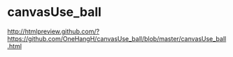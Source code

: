 # canvasUse_ball
<a>http://htmlpreview.github.com/?https://github.com/OneHangH/canvasUse_ball/blob/master/canvasUse_ball.html</a>
